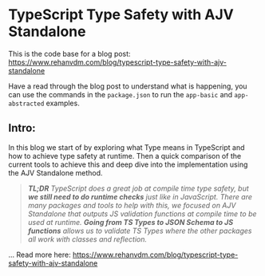 # TypeScript Type Safety with AJV Standalone

This is the code base for a blog post: https://www.rehanvdm.com/blog/typescript-type-safety-with-ajv-standalone

Have a read through the blog post to understand what is happening, you can use the commands in the `package.json`
to run the `app-basic` and `app-abstracted` examples. 

## Intro:

In this blog we start of by exploring what Type means in TypeScript and how to achieve type safety at runtime. Then a
quick comparison of the current tools to achieve this and deep dive into the implementation using the AJV Standalone
method.

>_**TL;DR** TypeScript does a great job at compile time type safety, but **we still need to do runtime checks** just like in JavaScript.
There are many packages and tools to help with this, we focused on AJV Standalone that outputs JS validation functions at compile time to
be used at runtime. **Going from TS Types to JSON Schema to JS functions** allows us to validate TS Types where the
other packages all work with classes and reflection._

... Read more here: https://www.rehanvdm.com/blog/typescript-type-safety-with-ajv-standalone
